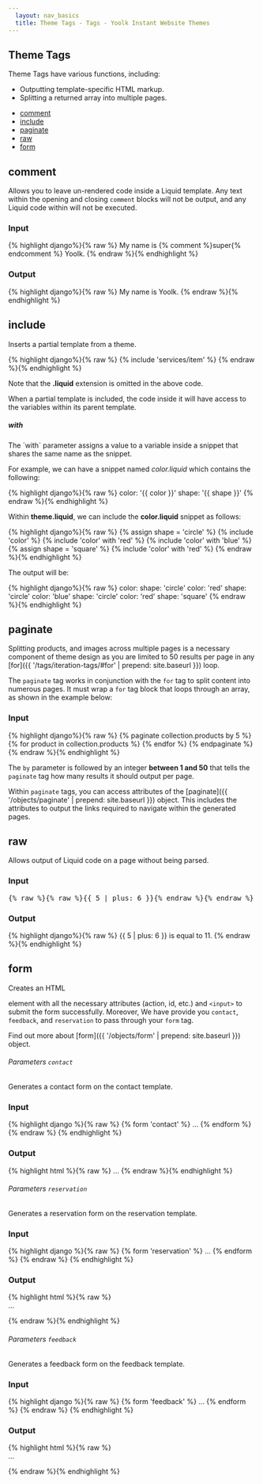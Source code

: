 ```yaml
---
  layout: nav_basics
  title: Theme Tags - Tags - Yoolk Instant Website Themes
---
```

<h2 class="section-title">Theme Tags</h2>
Theme Tags have various functions, including:

* Outputting template-specific HTML markup.
* Splitting a returned array into multiple pages.

<div class="panel">
  <div class="panel-body">
    <ul>
      <li>
        <a href="#comment">comment</a>
      </li>
      <li>
        <a href="#include">include</a>
      </li>
      <li>
        <a href="#paginate">paginate</a>
      </li>
      <li>
        <a href="#raw">raw</a>
      </li>
      <li>
        <a href="#form">form</a>
      </li>
    </ul>
  </div>
</div>

<h2 class="tags" id="comment">comment</h2>

Allows you to leave un-rendered code inside a Liquid template. Any text within the opening and closing `comment` blocks will not be output, and any Liquid code within will not be executed.

<div class="panel">
  <div class="panel-header">
    <h3>Input</h3>
  </div>
  <div class="panel-body">
{% highlight django%}{% raw %}
My name is {% comment %}super{% endcomment %} Yoolk.
{% endraw %}{% endhighlight %}
  </div>
</div>

<div class="panel">
  <div class="panel-header">
    <h3>Output</h3>
  </div>
  <div class="panel-body">
{% highlight django%}{% raw %}
My name is Yoolk.
{% endraw %}{% endhighlight %}
  </div>
</div>

<h2 class="tags" id="include">include</h2>

Inserts a partial template from a theme.

<div class="panel">
  <div class="panel-body">
{% highlight django%}{% raw %}
{% include 'services/item' %}
{% endraw %}{% endhighlight %}
  </div>
</div>

Note that the **.liquid** extension is omitted in the above code.

When a partial template is included, the code inside it will have access to the variables within its parent template.

<h5 class="sub-section-title" id="with">with</h5>
The `with` parameter assigns a value to a variable inside a snippet that shares the same name as the snippet.

For example, we can have a snippet named *color.liquid* which contains the following:

<div class="panel">
  <div class="panel-body">
{% highlight django%}{% raw %}
color: '{{ color }}'
shape: '{{ shape }}'
{% endraw %}{% endhighlight %}
  </div>
</div>

Within **theme.liquid**, we can include the **color.liquid** snippet as follows:

<div class="panel">
  <div class="panel-body">
{% highlight django%}{% raw %}
{% assign shape = 'circle' %}
{% include 'color' %}
{% include 'color' with 'red' %}
{% include 'color' with 'blue' %}
{% assign shape = 'square' %}
{% include 'color' with 'red' %}
{% endraw %}{% endhighlight %}
  </div>
</div>

The output will be:

<div class="panel">
  <div class="panel-body">
{% highlight django%}{% raw %}
color: shape: 'circle'
color: 'red' shape: 'circle'
color: 'blue' shape: 'circle'
color: 'red' shape: 'square'
{% endraw %}{% endhighlight %}
  </div>
</div>

<h2 class="tags" id="paginate">paginate</h2>

Splitting products, and images across multiple pages is a necessary component of theme design as you are limited to 50 results per page in any [for]({{ '/tags/iteration-tags/#for' | prepend: site.baseurl }}) loop.

The `paginate` tag works in conjunction with the `for` tag to split content into numerous pages. It must wrap a `for` tag block that loops through an array, as shown in the example below:

<div class="panel">
  <div class="panel-header">
    <h3>Input</h3>
  </div>
  <div class="panel-body">
{% highlight django%}{% raw %}
{% paginate collection.products by 5 %}
  {% for product in collection.products %}
    <!--show product details here -->
  {% endfor %}
{% endpaginate %}
{% endraw %}{% endhighlight %}
  </div>
</div>

The `by` parameter is followed by an integer **between 1 and 50** that tells the `paginate` tag how many results it should output per page.

Within `paginate` tags, you can access attributes of the [paginate]({{ '/objects/paginate' | prepend: site.baseurl }}) object. This includes the attributes to output the links required to navigate within the generated pages.

<h2 class="tags" id="raw">raw</h2>

Allows output of Liquid code on a page without being parsed.

<div class="panel">
  <div class="panel-header">
    <h3>Input</h3>
  </div>
  <div class="panel-body">
<pre>
&#123;&#37; raw &#37;&#125;{% raw %}{{ 5 | plus: 6 }}{% endraw %}&#123;&#37; endraw &#37;&#125; is equal to 11.
</pre>
  </div>
</div>

<div class="panel">
  <div class="panel-header">
    <h3>Output</h3>
  </div>
  <div class="panel-body">
{% highlight django%}{% raw %}
{{ 5 | plus: 6 }} is equal to 11.
{% endraw %}{% endhighlight %}
  </div>
</div>

<h2 class="tags" id="form">form</h2>

Creates an HTML <code><form></code> element with all the necessary attributes (action, id, etc.) and <code>&#60;input&#62;</code> to submit the form successfully. Moreover, We have provide you <code>contact</code>, <code>feedback</code>, and <code>reservation</code> to pass through your <code>form</code> tag.

Find out more about [form]({{ '/objects/form' | prepend: site.baseurl }}) object.

<h6 class="sub-section-title">Parameters <code>contact</code></h6>

Generates a contact form on the contact template.

<div class="panel">
  <div class="panel-header">
    <h3>Input</h3>
  </div>
  <div class="panel-body">
{% highlight django %}{% raw %}
{% form 'contact' %}
...
{% endform %}
{% endraw %}
{% endhighlight %}
  </div>
</div>

<div class="panel">
  <div class="panel-header">
    <h3>Output</h3>
  </div>
  <div class="panel-body">
{% highlight html %}{% raw %}
<form accept-charset="UTF-8" method="post" class="contact-form" id="contact-form" action="/contact_us?locale=en&amp;theme=sample">
<div style="margin:0;padding:0;display:inline">
<input name="utf8" type="hidden" value="✓">
<input name="authenticity_token" type="hidden" value="cx6VZRkR8wuvy9G3eDbqnjRzUVTBb9ocLZ6X82ehy8A=">
</div>
...
</form>
{% endraw %}{% endhighlight %}
  </div>
</div>

<h6 class="sub-section-title">Parameters <code>reservation</code></h6>

Generates a reservation form on the reservation template.

<div class="panel">
  <div class="panel-header">
    <h3>Input</h3>
  </div>
  <div class="panel-body">
{% highlight django %}{% raw %}
{% form 'reservation' %}
...
{% endform %}
{% endraw %}
{% endhighlight %}
  </div>
</div>

<div class="panel">
  <div class="panel-header">
    <h3>Output</h3>
  </div>
  <div class="panel-body">
{% highlight html %}{% raw %}
<form accept-charset="UTF-8" method="post" class="reservation-form" id="reservation-form" action="/reservation?locale=en&amp;theme=sample">
<div style="margin:0;padding:0;display:inline">
<input name="utf8" type="hidden" value="✓">
<input name="authenticity_token" type="hidden" value="cx6VZRkR8wuvy9G3eDbqnjRzUVTBb9ocLZ6X82ehy8A=">
</div>
...
</form>
{% endraw %}{% endhighlight %}
  </div>
</div>

<h6 class="sub-section-title">Parameters <code>feedback</code></h6>

Generates a feedback form on the feedback template.

<div class="panel">
  <div class="panel-header">
    <h3>Input</h3>
  </div>
  <div class="panel-body">
{% highlight django %}{% raw %}
{% form 'feedback' %}
...
{% endform %}
{% endraw %}
{% endhighlight %}
  </div>
</div>

<div class="panel">
  <div class="panel-header">
    <h3>Output</h3>
  </div>
  <div class="panel-body">
{% highlight html %}{% raw %}
<form accept-charset="UTF-8" method="post" class="feedback-form" id="feedback-form" action="/feedback?locale=en&amp;theme=sample">
<div style="margin:0;padding:0;display:inline">
<input name="utf8" type="hidden" value="✓">
<input name="authenticity_token" type="hidden" value="cx6VZRkR8wuvy9G3eDbqnjRzUVTBb9ocLZ6X82ehy8A=">
</div>
...
</form>
{% endraw %}{% endhighlight %}
  </div>
</div>
